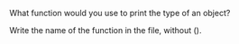 What function would you use to print the type of an object?



Write the name of the function in the file, without ().
